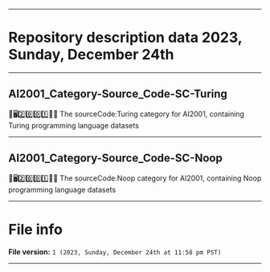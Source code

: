 
***

# Repository description data 2023, Sunday, December 24th

---

## AI2001_Category-Source_Code-SC-Turing

🧠️🖥️2️⃣️0️⃣️0️⃣️1️⃣️💾️📜️ The sourceCode:Turing category for AI2001, containing Turing programming language datasets

---

## AI2001_Category-Source_Code-SC-Noop

🧠️🖥️2️⃣️0️⃣️0️⃣️1️⃣️💾️📜️ The sourceCode:Noop category for AI2001, containing Noop programming language datasets

***

# File info

**File version:** `1 (2023, Sunday, December 24th at 11:58 pm PST)`

***

